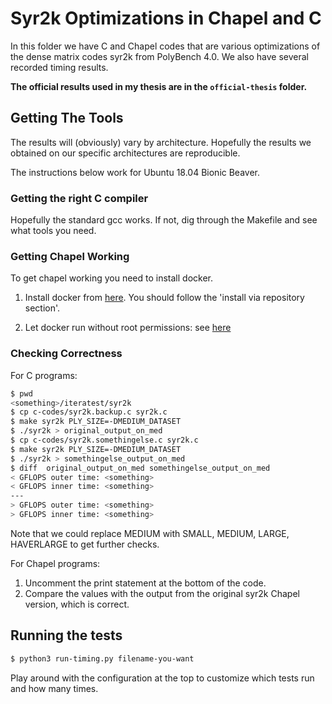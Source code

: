 # Syr2k Optimizations in Chapel and C

In this folder we have C and Chapel codes that are various optimizations
of the dense matrix codes syr2k from PolyBench 4.0. We also have several
recorded timing results.


**The official results used in my thesis are in the `official-thesis` folder.**



##  Getting The Tools

The results will (obviously) vary by architecture.  Hopefully the results we
obtained on our specific architectures are reproducible.

The instructions below work for Ubuntu 18.04 Bionic Beaver.


### Getting the right C compiler

Hopefully the standard gcc works. If not, dig through the Makefile and see what tools you need.


### Getting Chapel Working

To get chapel working you need to install docker.


1. Install docker from [here](https://docs.docker.com/install/linux/docker-ce/ubuntu/#install-using-the-repository). You should follow the 'install via repository section'.

2. Let docker run without root permissions: see [here](https://docs.docker.com/install/linux/linux-postinstall/)



### Checking Correctness

For C programs:


```bash
$ pwd 
<something>/iteratest/syr2k
$ cp c-codes/syr2k.backup.c syr2k.c
$ make syr2k PLY_SIZE=-DMEDIUM_DATASET 
$ ./syr2k > original_output_on_med
$ cp c-codes/syr2k.somethingelse.c syr2k.c
$ make syr2k PLY_SIZE=-DMEDIUM_DATASET 
$ ./syr2k > somethingelse_output_on_med
$ diff  original_output_on_med somethingelse_output_on_med
< GFLOPS outer time: <something>
< GFLOPS inner time: <something>
---
> GFLOPS outer time: <something>
> GFLOPS inner time: <something>
```

Note that we could replace MEDIUM with SMALL, MEDIUM, LARGE, HAVERLARGE to get
further checks.


For Chapel programs:

1. Uncomment the print statement at the bottom of the code.
2. Compare the values with the output from the original syr2k Chapel version,
   which is correct.



## Running the tests

```bash
$ python3 run-timing.py filename-you-want
```

Play around with the configuration at the top to customize which tests run and
how many times.



